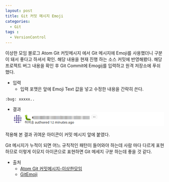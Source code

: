 ```yaml
---
layout: post
title: Git 커밋 메시지 Emoji  
categories:
  - Git
tags :   
  - VersionControl      
---
```

이상한 모임 블로그 Atom Git 커밋메시지 에서 Git 메시지에 Emoji를 사용했더니 구분이 돼서 좋다고 하셔서 확인.
해당 내용을 현재 진행 하는 소스 커밋에 반영해봤다. 해당 프로젝트 버그 내용을 확인 후 Git Commit에 
Emogij를 입력하고 원격 저장소에 푸쉬 했다. 

 - 입력
   - 입력 포맷은 앞에 Emoji Text 값을 넣고 수정한 내용을 간략히 쓴다. 
```git
:bug: xxxxx..   
``` 
 - 결과   
![Github](/assets/catpure/git_emoji.png)
   
      
적용해 본 결과 귀여운 아이콘이 커밋 메시지 앞에 붙였다. 

Git 메시지가 누적이 되면 어느 규칙적인 패턴이 들어와야 하는데 사람 마다 다르게 표현하므로 이렇게 이모지 아이콘으로 표현하면 Git 메세지 구분 하는데
좋을 것 같다.  
  
  
     
 - 출처 
   - [Atom Git 커밋메시지-이상한모임](https://blog.weirdx.io/post/58412)
   - [GitEmoji](https://gist.github.com/parmentf/035de27d6ed1dce0b36a)
            

